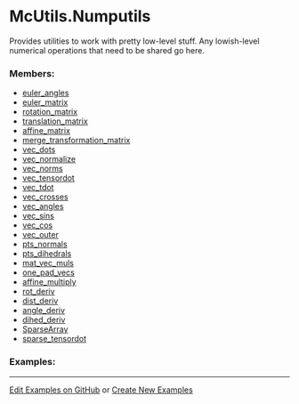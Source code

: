 # <a id="McUtils.Numputils">McUtils.Numputils</a>
    
Provides utilities to work with pretty low-level stuff.
Any lowish-level numerical operations that need to be shared go here.

### Members:

  - [euler_angles](Numputils/EulerSystem/euler_angles.md)
  - [euler_matrix](Numputils/EulerSystem/euler_matrix.md)
  - [rotation_matrix](Numputils/TransformationMatrices/rotation_matrix.md)
  - [translation_matrix](Numputils/TransformationMatrices/translation_matrix.md)
  - [affine_matrix](Numputils/TransformationMatrices/affine_matrix.md)
  - [merge_transformation_matrix](Numputils/TransformationTransformations/merge_transformation_matrix.md)
  - [vec_dots](Numputils/VectorOps/vec_dots.md)
  - [vec_normalize](Numputils/VectorOps/vec_normalize.md)
  - [vec_norms](Numputils/VectorOps/vec_norms.md)
  - [vec_tensordot](Numputils/VectorOps/vec_tensordot.md)
  - [vec_tdot](Numputils/VectorOps/vec_tdot.md)
  - [vec_crosses](Numputils/VectorOps/vec_crosses.md)
  - [vec_angles](Numputils/VectorOps/vec_angles.md)
  - [vec_sins](Numputils/VectorOps/vec_sins.md)
  - [vec_cos](Numputils/VectorOps/vec_cos.md)
  - [vec_outer](Numputils/VectorOps/vec_outer.md)
  - [pts_normals](Numputils/VectorOps/pts_normals.md)
  - [pts_dihedrals](Numputils/VectorOps/pts_dihedrals.md)
  - [mat_vec_muls](Numputils/VectorOps/mat_vec_muls.md)
  - [one_pad_vecs](Numputils/VectorOps/one_pad_vecs.md)
  - [affine_multiply](Numputils/VectorOps/affine_multiply.md)
  - [rot_deriv](Numputils/AnalyticDerivs/rot_deriv.md)
  - [dist_deriv](Numputils/AnalyticDerivs/dist_deriv.md)
  - [angle_deriv](Numputils/AnalyticDerivs/angle_deriv.md)
  - [dihed_deriv](Numputils/AnalyticDerivs/dihed_deriv.md)
  - [SparseArray](Numputils/Sparse/SparseArray.md)
  - [sparse_tensordot](Numputils/Sparse/sparse_tensordot.md)

### Examples:



___

[Edit Examples on GitHub](https://github.com/McCoyGroup/References/edit/gh-pages/Documentation/examples/McUtils/Numputils.md) or 
[Create New Examples](https://github.com/McCoyGroup/References/new/gh-pages/?filename=Documentation/examples/McUtils/Numputils.md)